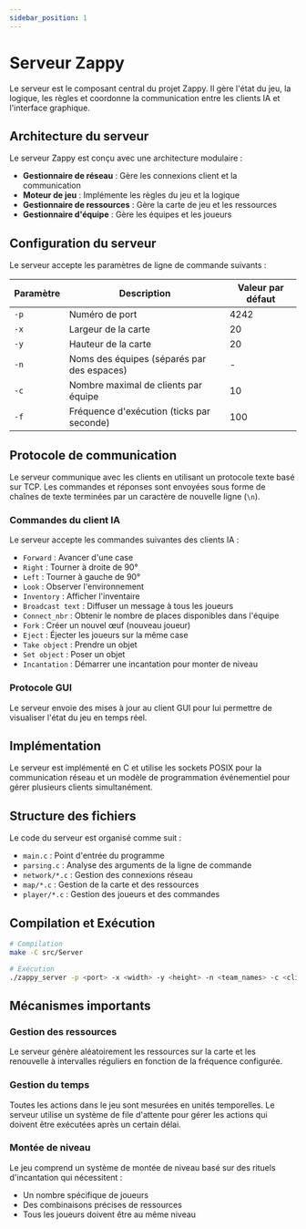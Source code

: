 ```yaml
---
sidebar_position: 1
---
```


# Serveur Zappy

Le serveur est le composant central du projet Zappy. Il gère l'état du jeu, la logique, les règles et coordonne la communication entre les clients IA et l'interface graphique.

## Architecture du serveur

Le serveur Zappy est conçu avec une architecture modulaire :

- **Gestionnaire de réseau** : Gère les connexions client et la communication
- **Moteur de jeu** : Implémente les règles du jeu et la logique
- **Gestionnaire de ressources** : Gère la carte de jeu et les ressources
- **Gestionnaire d'équipe** : Gère les équipes et les joueurs

## Configuration du serveur

Le serveur accepte les paramètres de ligne de commande suivants :

| Paramètre | Description                                  | Valeur par défaut |
|-----------|----------------------------------------------|-------------------|
| `-p`      | Numéro de port                               | 4242              |
| `-x`      | Largeur de la carte                          | 20                |
| `-y`      | Hauteur de la carte                          | 20                |
| `-n`      | Noms des équipes (séparés par des espaces)   | -                 |
| `-c`      | Nombre maximal de clients par équipe         | 10                |
| `-f`      | Fréquence d'exécution (ticks par seconde)    | 100               |

## Protocole de communication

Le serveur communique avec les clients en utilisant un protocole texte basé sur TCP. Les commandes et réponses sont envoyées sous forme de chaînes de texte terminées par un caractère de nouvelle ligne (`\n`).

### Commandes du client IA

Le serveur accepte les commandes suivantes des clients IA :

- `Forward` : Avancer d'une case
- `Right` : Tourner à droite de 90°
- `Left` : Tourner à gauche de 90°
- `Look` : Observer l'environnement
- `Inventory` : Afficher l'inventaire
- `Broadcast text` : Diffuser un message à tous les joueurs
- `Connect_nbr` : Obtenir le nombre de places disponibles dans l'équipe
- `Fork` : Créer un nouvel œuf (nouveau joueur)
- `Eject` : Éjecter les joueurs sur la même case
- `Take object` : Prendre un objet
- `Set object` : Poser un objet
- `Incantation` : Démarrer une incantation pour monter de niveau

### Protocole GUI

Le serveur envoie des mises à jour au client GUI pour lui permettre de visualiser l'état du jeu en temps réel.

## Implémentation

Le serveur est implémenté en C et utilise les sockets POSIX pour la communication réseau et un modèle de programmation événementiel pour gérer plusieurs clients simultanément.

## Structure des fichiers

Le code du serveur est organisé comme suit :
- `main.c` : Point d'entrée du programme
- `parsing.c` : Analyse des arguments de la ligne de commande
- `network/*.c` : Gestion des connexions réseau
- `map/*.c` : Gestion de la carte et des ressources
- `player/*.c` : Gestion des joueurs et des commandes

## Compilation et Exécution

```bash
# Compilation
make -C src/Server

# Exécution
./zappy_server -p <port> -x <width> -y <height> -n <team_names> -c <clients_per_team> -f <freq>
```

## Mécanismes importants

### Gestion des ressources
Le serveur génère aléatoirement les ressources sur la carte et les renouvelle à intervalles réguliers en fonction de la fréquence configurée.

### Gestion du temps
Toutes les actions dans le jeu sont mesurées en unités temporelles. Le serveur utilise un système de file d'attente pour gérer les actions qui doivent être exécutées après un certain délai.

### Montée de niveau
Le jeu comprend un système de montée de niveau basé sur des rituels d'incantation qui nécessitent :
- Un nombre spécifique de joueurs
- Des combinaisons précises de ressources
- Tous les joueurs doivent être au même niveau

